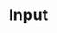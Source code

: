 ---
title: Input
eleventyNavigation:
  title: Input
  key: dg_3d_input
  parent: dg_3d
  order: 6
template: "../de/3d/06-inputs.md"
---